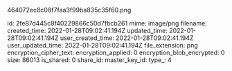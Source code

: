464072ec8c08f7faa3f99ba835c35f60.png

id: 2fe87d445c8f40229866c50d7fbcb261
mime: image/png
filename: 
created_time: 2022-01-28T09:02:41.194Z
updated_time: 2022-01-28T09:02:41.194Z
user_created_time: 2022-01-28T09:02:41.194Z
user_updated_time: 2022-01-28T09:02:41.194Z
file_extension: png
encryption_cipher_text: 
encryption_applied: 0
encryption_blob_encrypted: 0
size: 86013
is_shared: 0
share_id: 
master_key_id: 
type_: 4
